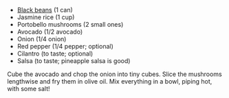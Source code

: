 * [Black beans](black_beans.md) (1 can)
* Jasmine rice (1 cup)
* Portobello mushrooms (2 small ones)
* Avocado (1/2 avocado)
* Onion (1/4 onion)
* Red pepper (1/4 pepper; optional)
* Cilantro (to taste; optional)
* Salsa (to taste; pineapple salsa is good)

Cube the avocado and chop the onion into tiny cubes. Slice the mushrooms lengthwise and fry them in olive oil. Mix everything in a bowl, piping hot, with some salt!
